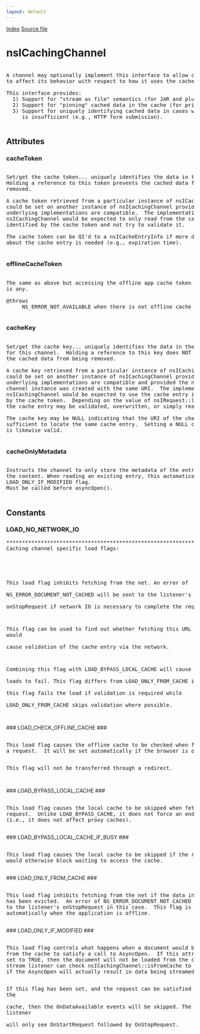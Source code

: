 ```yaml
---
layout: default
---
```

<div id='links'><a href="../index.html">Index</a>
<a href="http://dxr.mozilla.org/mozilla-central/source/netwerk/base/public/nsICachingChannel.idl">Source file</a>
</div>

# nsICachingChannel #
<pre>  
A channel may optionally implement this interface to allow clients  
to affect its behavior with respect to how it uses the cache service.  
  
This interface provides:  
  1) Support for "stream as file" semantics (for JAR and plugins).  
  2) Support for "pinning" cached data in the cache (for printing and save-as).  
  3) Support for uniquely identifying cached data in cases when the URL  
     is insufficient (e.g., HTTP form submission).  
  
</pre>
## Attributes ##

### cacheToken ###
<pre>  
Set/get the cache token... uniquely identifies the data in the cache.  
Holding a reference to this token prevents the cached data from being  
removed.  
  
A cache token retrieved from a particular instance of nsICachingChannel  
could be set on another instance of nsICachingChannel provided the  
underlying implementations are compatible.  The implementation of  
nsICachingChannel would be expected to only read from the cache entry  
identified by the cache token and not try to validate it.  
  
The cache token can be QI'd to a nsICacheEntryInfo if more detail  
about the cache entry is needed (e.g., expiration time).  
  
</pre>
### offlineCacheToken ###
<pre>  
The same as above but accessing the offline app cache token if there  
is any.  
  
@throws  
     NS_ERROR_NOT_AVAILABLE when there is not offline cache token  
  
</pre>
### cacheKey ###
<pre>  
Set/get the cache key... uniquely identifies the data in the cache  
for this channel.  Holding a reference to this key does NOT prevent  
the cached data from being removed.  
  
A cache key retrieved from a particular instance of nsICachingChannel  
could be set on another instance of nsICachingChannel provided the  
underlying implementations are compatible and provided the new   
channel instance was created with the same URI.  The implementation of  
nsICachingChannel would be expected to use the cache entry identified  
by the cache token.  Depending on the value of nsIRequest::loadFlags,  
the cache entry may be validated, overwritten, or simply read.  
  
The cache key may be NULL indicating that the URI of the channel is  
sufficient to locate the same cache entry.  Setting a NULL cache key  
is likewise valid.  
  
</pre>
### cacheOnlyMetadata ###
<pre>  
Instructs the channel to only store the metadata of the entry, and not  
the content. When reading an existing entry, this automatically sets  
LOAD_ONLY_IF_MODIFIED flag.  
Must be called before asyncOpen().  
  
</pre>
## Constants ##

### LOAD_NO_NETWORK_IO ###
<pre>**********************************************************************  
Caching channel specific load flags:  
  
</pre><pre>  
This load flag inhibits fetching from the net.  An error of  
NS_ERROR_DOCUMENT_NOT_CACHED will be sent to the listener's  
onStopRequest if network IO is necessary to complete the request.  
  
This flag can be used to find out whether fetching this URL would  
cause validation of the cache entry via the network.  
  
Combining this flag with LOAD_BYPASS_LOCAL_CACHE will cause all  
loads to fail. This flag differs from LOAD_ONLY_FROM_CACHE in that  
this flag fails the load if validation is required while  
LOAD_ONLY_FROM_CACHE skips validation where possible.  
  
</pre>
### LOAD_CHECK_OFFLINE_CACHE ###
<pre>  
This load flag causes the offline cache to be checked when fetching  
a request.  It will be set automatically if the browser is offline.  
  
This flag will not be transferred through a redirect.  
  
</pre>
### LOAD_BYPASS_LOCAL_CACHE ###
<pre>  
This load flag causes the local cache to be skipped when fetching a  
request.  Unlike LOAD_BYPASS_CACHE, it does not force an end-to-end load  
(i.e., it does not affect proxy caches).  
  
</pre>
### LOAD_BYPASS_LOCAL_CACHE_IF_BUSY ###
<pre>  
This load flag causes the local cache to be skipped if the request  
would otherwise block waiting to access the cache.  
  
</pre>
### LOAD_ONLY_FROM_CACHE ###
<pre>  
This load flag inhibits fetching from the net if the data in the cache  
has been evicted.  An error of NS_ERROR_DOCUMENT_NOT_CACHED will be sent  
to the listener's onStopRequest in this case.  This flag is set  
automatically when the application is offline.  
  
</pre>
### LOAD_ONLY_IF_MODIFIED ###
<pre>  
This load flag controls what happens when a document would be loaded  
from the cache to satisfy a call to AsyncOpen.  If this attribute is  
set to TRUE, then the document will not be loaded from the cache.  A  
stream listener can check nsICachingChannel::isFromCache to determine  
if the AsyncOpen will actually result in data being streamed.  
  
If this flag has been set, and the request can be satisfied via the  
cache, then the OnDataAvailable events will be skipped.  The listener  
will only see OnStartRequest followed by OnStopRequest.  
  
</pre>